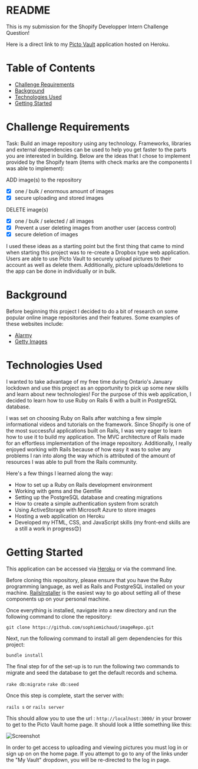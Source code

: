 # README
This is my submission for the Shopify Developper Intern Challenge Question!

Here is a direct link to my [Picto Vault](https://picto-vault.herokuapp.com/) application hosted on Heroku.

# Table of Contents

- [Challenge Requirements](#challenge-requirements)
- [Background](#background)
- [Technologies Used](#technologies-used)
- [Getting Started](#getting-started)

# Challenge Requirements

Task: Build an image repository using any technology. Frameworks, libraries and external dependencies can be used to help you get faster to the parts you are interested in building. Below are the ideas that I chose to implement provided by the Shopify team (items with check marks are the components I was able to implement):

ADD image(s) to the repository
- [X] one / bulk / enormous amount of images
- [X] secure uploading and stored images

DELETE image(s)
- [X] one / bulk / selected / all images
- [X] Prevent a user deleting images from another user (access control)
- [X] secure deletion of images

I used these ideas as a starting point but the first thing that came to mind when starting this project was to re-create a Dropbox type web application. Users are able to use Picto Vault to securely upload pictures to their account as well as delete them. Additionally, picture uploads/deletions to the app can be done in individually or in bulk. 

# Background
Before beginning this project I decided to do a bit of research on some popular online image repositories and their features. Some examples of these websites include:

- [Alarmy](https://www.alamy.com/)
- [Getty Images](https://www.gettyimages.com/)

# Technologies Used
I wanted to take advantage of my free time during Ontario's January lockdown and use this project as an opportunity to pick up some new skills and learn about new technologies! For the purpose of this web application, I decided to learn how to use Ruby on Rails 6 with a built in PostgreSQL database. 

I was set on choosing Ruby on Rails after watching a few simple informational videos and tutorials on the framework. Since Shopify is one of the most successful applications built on Rails, I was very eager to learn how to use it to build my application. The MVC architecture of Rails made for an effortless implementation of the image repository. Additionally, I really enjoyed working with Rails because of how easy it was to solve any problems I ran into along the way which is attributed of the amount of resources I was able to pull from the Rails community.

Here's a few things I learned along the way:

  - How to set up a Ruby on Rails development environment
  - Working with gems and the Gemfile
  - Setting up the PostgreSQL database and creating migrations
  - How to create a simple authentication system from scratch
  - Using ActiveStorage with Microsoft Azure to store images
  - Hosting a web application on Heroku
  - Developed my HTML, CSS, and JavaScript skills (my front-end skills are a still a work in progress😊)

# Getting Started

This application can be accessed via [Heroku](https://picto-vault.herokuapp.com) or via the command line. 

Before cloning this repository, please ensure that you have the Ruby programming language, as well as Rails and PostgreSQL installed on your machine. [RailsInstaller](http://railsinstaller.org/en) is the easiest way to go about setting all of these components up on your personal machine.

Once everything is installed, navigate into a new directory and run the following command to clone the repository:

``` git clone https://github.com/sophiemichaud/imageRepo.git ```

Next, run the following command to install all gem dependencies for this project:

``` bundle install ```

The final step for of the set-up is to run the following two commands to migrate and seed the database to get the default records and schema.

``` rake db:migrate ``` ``` rake db:seed ```

Once this step is complete, start the server with:

```rails s``` or ```rails server```

This should allow you to use the url : ```http://localhost:3000/``` in your brower to get to the Picto Vault home page. It should look a little something like this:

![Screenshot](https://github.com/sophiemichaud/imageRepo/blob/master/screenshots/home.PNG)

In order to get access to uploading and viewing pictures you must log in or sign up on on the home page. If you attempt to go to any of the links under the "My Vault" dropdown, you will be re-directed to the log in page.

